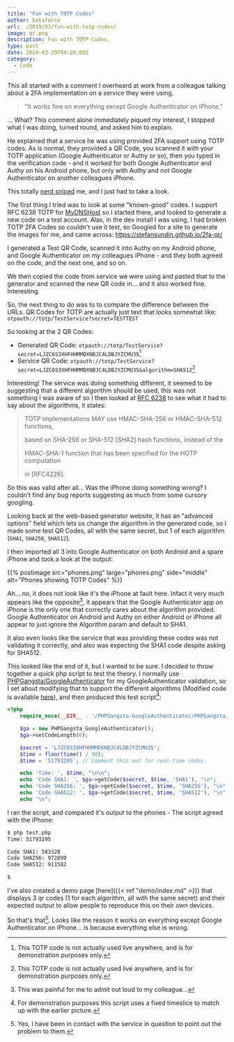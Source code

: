 ```yaml
---
title: "Fun with TOTP Codes"
author: Dataforce
url:  /2019/03/fun-with-totp-codes/
image: qr.png
description: Fun with TOTP Codes.
type: post
date: 2019-03-29T04:20:00Z
category:
  - Code
---
```


This all started with a comment I overheard at work from a colleague talking about a 2FA implementation on a service they were using.

> "It works fine on everything except Google Authenticator on iPhone."

... What? This comment alone immediately piqued my interest, I stopped what I was doing, turned round, and asked him to explain.

He explained that a service he was using provided 2FA support using TOTP codes. As is normal, they provided a QR Code, you scanned it with your TOTP application (Google Authenticator or Authy or so), then you typed in the verification code - and it worked for both Google Authenticator and Authy on his Android phone, but only with Authy and not Google Authenticator on another colleagues iPhone.

This totally [nerd sniped](https://xkcd.com/356/) me, and I just had to take a look.

The first thing I tried was to look at some "known-good" codes. I support RFC 6238 TOTP for [MyDNSHost](https://mydnshost.co.uk) so I started there, and looked to generate a new code on a test account. Alas, in the dev install I was using, I had broken TOTP 2FA Codes so couldn't use it test, so Googled for a site to generate the images for me, and came across: https://stefansundin.github.io/2fa-qr/

I generated a Test QR Code, scanned it into Authy on my Android phone, and Google Authenticator on my colleagues iPhone - and they both agreed on the code, and the next one, and so on.

We then copied the code from service we were using and pasted that to the generator and scanned the new QR code in... and it also worked fine. Interesting.

So, the next thing to do was to to compare the difference between the URLs. QR Codes for TOTP are actually just text that looks somewhat like: `otpauth://totp/TestService?secret=TESTTEST`

So looking at the 2 QR Codes:

 - Generated QR Code: `otpauth://totp/TestService?secret=LJZC6S3XHFHHMMDXNBJC4LDBJYZCMU35`[^1]
 - Service QR Code: `otpauth://totp/TestService?secret=LJZC6S3XHFHHMMDXNBJC4LDBJYZCMU35&algorithm=SHA512`[^1]

Interesting! The service was doing something different, it seemed to be suggesting that a different algorithm should be used, this was not something I was aware of so I then looked at [RFC 6238](https://tools.ietf.org/html/rfc6238) to see what it had to say about the algorithms, it states:

> TOTP implementations MAY use HMAC-SHA-256 or HMAC-SHA-512 functions,
>
> based on SHA-256 or SHA-512 [SHA2] hash functions, instead of the
>
> HMAC-SHA-1 function that has been specified for the HOTP computation
>
> in [RFC4226].

So this was valid after all... Was the iPhone doing something wrong? I couldn't find any bug reports suggesting as much from some cursory googling.

Looking back at the web-based generator website, it has an "advanced options" field which lets us change the algorithm in the generated code, so I made some test QR Codes, all with the same secret, but 1 of each algorithm (`SHA1`, `SHA256`, `SHA512`).

I then imported all 3 into Google Authenticator on both Android and a spare iPhone and took a look at the output:

{{% postimage src="phones.png" large="phones.png" side="middle" alt="Phones showing TOTP Codes" %}}

Ah... no, it does not look like it's the iPhone at fault here. Infact it very much appears like the opposite[^2], it appears that the Google Authenticator app on iPhone is the only one that correctly cares about the algorithm provided. Google Authenticator on Android and Authy on either Android or iPhone all appear to just ignore the Algorithm param and default to SHA1.

It also even looks like the service that was providing these codes was not validating it correctly, and also was expecting the SHA1 code despite asking for SHA512.

This looked like the end of it, but I wanted to be sure. I decided to throw together a quick php script to test the theory. I normally use [PHPGangsta/GoogleAuthenticator](https://github.com/PHPGangsta/GoogleAuthenticator) for my GoogleAuthenticator validation, so I set about modifying that to support the different algorithms (Modified code is available [here](https://github.com/shanemcc/PHPGangsta-GoogleAuthenticator)), and then produced this test script[^3]:

```php
<?php
	require_once(__DIR__ . '/PHPGangsta-GoogleAuthenticator/PHPGangsta/GoogleAuthenticator.php');

	$ga = new PHPGangsta_GoogleAuthenticator();
	$ga->setCodeLength(6);

	$secret = 'LJZC6S3XHFHHMMDXNBJC4LDBJYZCMU35';
	$time = floor(time() / 30);
	$time = '51793295'; // Comment this out for real-time codes.

	echo 'Time: ', $time, "\n\n";
	echo 'Code SHA1: ', $ga->getCode($secret, $time, 'SHA1'), "\n";
	echo 'Code SHA256: ', $ga->getCode($secret, $time, 'SHA256'), "\n";
	echo 'Code SHA512: ', $ga->getCode($secret, $time, 'SHA512'), "\n";
	echo "\n";
```

I ran the script, and compared it's output to the phones - The script agreed with the iPhone:

```bash
$ php test.php
Time: 51793295

Code SHA1: 583328
Code SHA256: 972899
Code SHA512: 911582

$
```

I've also created a demo page [here]({{< ref "demo/index.md" >}}) that displays 3 qr codes (1 for each algorithm, all with the same secret) and their expected output to allow people to reproduce this on their own devices.

So that's that[^4]. Looks like the reason it works on everything except Google Authenticator on iPhone... is because everything else is wrong.

[^1]: This TOTP code is not actually used live anywhere, and is for demonstration purposes only.
[^2]: This was painful for me to admit out loud to my colleague...
[^3]: For demonstration purposes this script uses a fixed timeslice to match up with the earlier picture.
[^4]: Yes, I have been in contact with the service in question to point out the problem to them.
